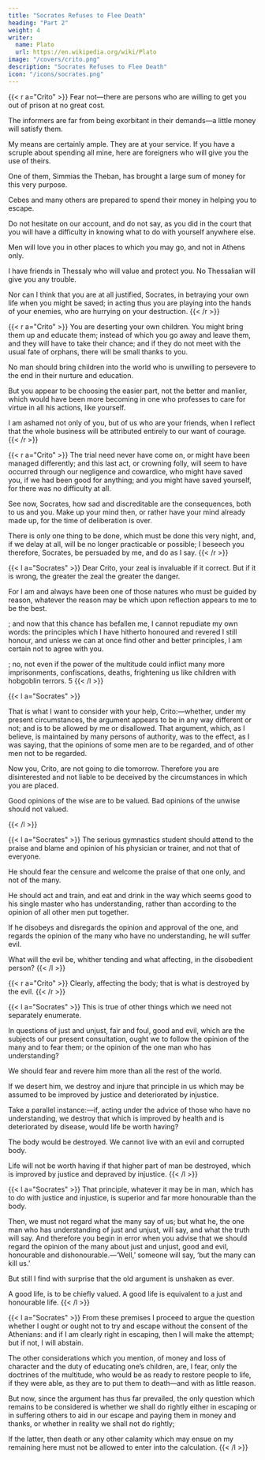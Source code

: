 ```yaml
---
title: "Socrates Refuses to Flee Death"
heading: "Part 2"
weight: 4
writer:
  name: Plato
  url: https://en.wikipedia.org/wiki/Plato
image: "/covers/crito.png"
description: "Socrates Refuses to Flee Death"
icon: "/icons/socrates.png"
---
```



{{< r a="Crito" >}}
Fear not—there are persons who are willing to get you out of prison at no great cost. 

The informers are far from being exorbitant in their demands—a little money will satisfy them. 

My means are certainly ample. They are at your service. If you have a scruple about spending all mine, here are foreigners who will give you the use of theirs. 

One of them, Simmias the Theban, has brought a large sum of money for this very purpose. 

Cebes and many others are prepared to spend their money in helping you to escape. 

Do not hesitate on our account, and do not say, as you did in the court that you will have a difficulty in knowing what to do with yourself anywhere else.

Men will love you in other places to which you may go, and not in Athens only. 

I have friends in Thessaly who will value and protect you. No Thessalian will give you any trouble. 

Nor can I think that you are at all justified, Socrates, in betraying your own life when you might be saved; in acting thus you are playing into the hands of your enemies, who are hurrying on your destruction. 
{{< /r >}}


{{< r a="Crito" >}}
You are deserting your own children. You might bring them up and educate them; instead of which you go away and leave them, and they will have to take their chance; and if they do not meet with the usual fate of orphans, there will be small thanks to you. 

No man should bring children into the world who is unwilling to persevere to the end in their nurture and education. 

But you appear to be choosing the easier part, not the better and manlier, which would have been more becoming in one who professes to care for virtue in all his actions, like yourself. 

I am ashamed not only of you, but of us who are your friends, when I reflect that the whole business will be attributed entirely to our want of courage. 
{{< /r >}}


{{< r a="Crito" >}}
The trial need never have come on, or might have been managed differently; and this last act, or crowning folly, will seem to have occurred through our negligence and cowardice, who might have saved you, if we had been good for anything; and you might have saved yourself, for there was no difficulty at all. 

See now, Socrates, how sad and discreditable are the consequences, both to us and you. Make up your mind then, or rather have your mind already made up, for the time of deliberation is over. 

There is only one thing to be done, which must be done this very night, and, if we delay at all, will be no longer practicable or possible; I beseech you therefore, Socrates, be persuaded by me, and do as I say.
{{< /r >}}


{{< l a="Socrates" >}}
Dear Crito, your zeal is invaluable if it correct. But if it is wrong, the greater the zeal the greater the danger. 

<!-- So we should consider whether I should do as you say.  -->

For I am and always have been one of those natures who must be guided by reason, whatever the reason may be which upon reflection appears to me to be the best. 

; and now that this chance has befallen me, I cannot repudiate my own words: the principles which I have hitherto honoured and revered I still honour, and unless we can at once find other and better principles, I am certain not to agree with you. 

; no, not even if the power of the multitude could inflict many more imprisonments, confiscations, deaths, frightening us like children with hobgoblin terrors. 5
{{< /l >}}


{{< l a="Socrates" >}}
<!-- What will be the fairest way of considering the question? Shall I return to your old argument about the opinions of men?—we were saying that some of them are to be regarded, and others not. Now were we right in maintaining this before I was condemned? And has the argument which was once good now proved to be talk for the sake of talking—mere childish nonsense?  -->

That is what I want to consider with your help, Crito:—whether, under my present circumstances, the argument appears to be in any way different or not; and is to be allowed by me or disallowed. That argument, which, as I believe, is maintained by many persons of authority, was to the effect, as I was saying, that the opinions of some men are to be regarded, and of other men not to be regarded. 

Now you, Crito, are not going to die tomorrow. Therefore you are disinterested and not liable to be deceived by the circumstances in which you are placed. 

Good opinions of the wise are to be valued. Bad opinions of the unwise should not valued.
 <!-- and the opinions of some men only, are to be valued, and that other opinions, and the opinions of other men, are not to be valued.  -->

<!-- I ask you whether I was right in maintaining this? -->
<!-- The good are to be regarded, and not the bad.

The opinions of the wise are good, and the opinions of the unwise are evil. -->
{{< /l >}}


{{< l a="Socrates" >}}
The serious gymnastics student should attend to the praise and blame and opinion of his physician or trainer, and not that of everyone.

He should fear the censure and welcome the praise of that one only, and not of the many. 

He should act and train, and eat and drink in the way which seems good to his single master who has understanding, rather than according to the opinion of all other men put together.

If he disobeys and disregards the opinion and approval of the one, and regards the opinion of the many who have no understanding, he will suffer evil.

What will the evil be, whither tending and what affecting, in the disobedient person?
{{< /l >}}


{{< r a="Crito" >}}
Clearly, affecting the body; that is what is destroyed by the evil.
{{< /r >}}


{{< l a="Socrates" >}}
This is true of other things which we need not separately enumerate. 

In questions of just and unjust, fair and foul, good and evil, which are the subjects of our present consultation, ought we to follow the opinion of the many and to fear them; or the opinion of the one man who has understanding? 

We should fear and revere him more than all the rest of the world. 

If we desert him, we destroy and injure that principle in us which may be assumed to be improved by justice and deteriorated by injustice.

Take a parallel instance:—if, acting under the advice of those who have no understanding, we destroy that which is improved by health and is deteriorated by disease, would life be worth having? 

The body would be destroyed. We cannot live with an evil and corrupted body.

Life will not be worth having if that higher part of man be destroyed, which is improved by justice and depraved by injustice. 
{{< /l >}}


{{< l a="Socrates" >}}
That principle, whatever it may be in man, which has to do with justice and injustice, is superior and far more honourable than the body.

Then, we must not regard what the many say of us; but what he, the one man who has understanding of just and unjust, will say, and what the truth will say. And therefore you begin in error when you advise that we should regard the opinion of the many about just and unjust, good and evil, honourable and dishonourable.—‘Well,’ someone will say, ‘but the many can kill us.’

But still I find with surprise that the old argument is unshaken as ever. 

A good life, is to be chiefly valued. A good life is equivalent to a just and honourable life.
{{< /l >}}


{{< l a="Socrates" >}}
From these premises I proceed to argue the question whether I ought or ought not to try and escape without the consent of the Athenians: and if I am clearly right in escaping, then I will make the attempt; but if not, I will abstain. 

The other considerations which you mention, of money and loss of character and the duty of educating one’s children, are, I fear, only the doctrines of the multitude, who would be as ready to restore people to life, if they were able, as they are to put them to death—and with as little reason. 

But now, since the argument has thus far prevailed, the only question which remains to be considered is whether we shall do rightly either in escaping or in suffering others to aid in our escape and paying them in money and thanks, or whether in reality we shall not do rightly; 

If the latter, then death or any other calamity which may ensue on my remaining here must not be allowed to enter into the calculation.
{{< /l >}}


<!-- CRITO: I think that you are right, Socrates; how then shall we proceed? -->
